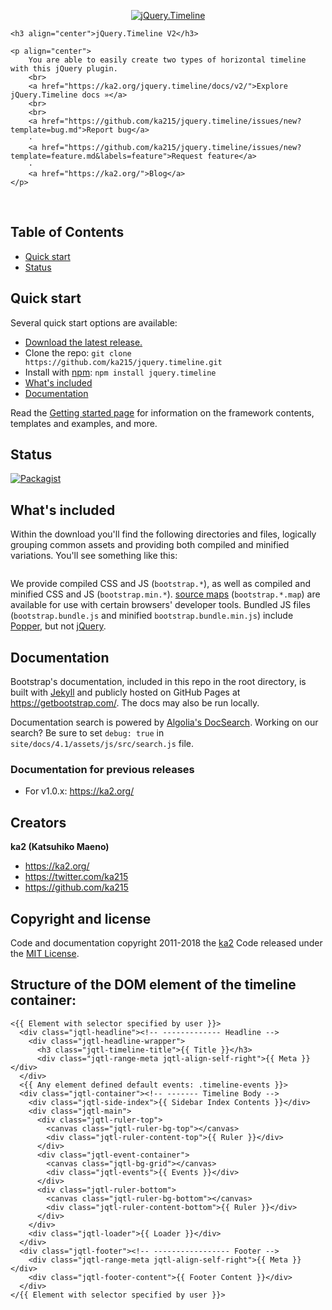<p align="center">
    <a href="https://ka2.org/">
        <img src="" alt="jQuery.Timeline">
    </a>
    
    <h3 align="center">jQuery.Timeline V2</h3>
    
    <p align="center">
        You are able to easily create two types of horizontal timeline with this jQuery plugin.
        <br>
        <a href="https://ka2.org/jquery.timeline/docs/v2/">Explore jQuery.Timeline docs »</a>
        <br>
        <br>
        <a href="https://github.com/ka215/jquery.timeline/issues/new?template=bug.md">Report bug</a>
        ·
        <a href="https://github.com/ka215/jquery.timeline/issues/new?template=feature.md&labels=feature">Request feature</a>
        ·
        <a href="https://ka2.org/">Blog</a>
    </p>
</p>

<br>

## Table of Contents

- [Quick start](#quick-start)
- [Status](#status)


## Quick start

Several quick start options are available:

- [Download the latest release.](https://github.com/ka215/jquery.timeline/archive/v2.0.0a1.zip)
- Clone the repo: `git clone https://github.com/ka215/jquery.timeline.git`
- Install with [npm](https://www.npmjs.com/): `npm install jquery.timeline`
- [What's included](#whats-included)
- [Documentation](#documentation)

Read the [Getting started page](https://ka2.org/jquery.timeline/docs/v2/getting-started/introduction/) for information on the framework contents, templates and examples, and more.


## Status

[![Packagist](https://img.shields.io/packagist/l/doctrine/orm.svg)](https://raw.githubusercontent.com/ka215/jquery.timeline/master/LICENSE)


## What's included

Within the download you'll find the following directories and files, logically grouping common assets and providing both compiled and minified variations. You'll see something like this:

```
```

We provide compiled CSS and JS (`bootstrap.*`), as well as compiled and minified CSS and JS (`bootstrap.min.*`). [source maps](https://developers.google.com/web/tools/chrome-devtools/debug/readability/source-maps) (`bootstrap.*.map`) are available for use with certain browsers' developer tools. Bundled JS files (`bootstrap.bundle.js` and minified `bootstrap.bundle.min.js`) include [Popper](https://popper.js.org/), but not [jQuery](https://jquery.com/).


## Documentation

Bootstrap's documentation, included in this repo in the root directory, is built with [Jekyll](https://jekyllrb.com/) and publicly hosted on GitHub Pages at <https://getbootstrap.com/>. The docs may also be run locally.

Documentation search is powered by [Algolia's DocSearch](https://community.algolia.com/docsearch/). Working on our search? Be sure to set `debug: true` in `site/docs/4.1/assets/js/src/search.js` file.

### Documentation for previous releases

- For v1.0.x: <https://ka2.org/>

## Creators

**ka2 (Katsuhiko Maeno)**

- <https://ka2.org/>
- <https://twitter.com/ka215>
- <https://github.com/ka215>

## Copyright and license

Code and documentation copyright 2011-2018 the [ka2](https://ka2.org/) Code released under the [MIT License]().

## Structure of the DOM element of the timeline container:

```
<{{ Element with selector specified by user }}>
  <div class="jqtl-headline"><!-- ------------- Headline -->
    <div class="jqtl-headline-wrapper">
      <h3 class="jqtl-timeline-title">{{ Title }}</h3>
      <div class="jqtl-range-meta jqtl-align-self-right">{{ Meta }}</div>
  </div>
  <{{ Any element defined default events: .timeline-events }}>
  <div class="jqtl-container"><!-- ------- Timeline Body -->
    <div class="jqtl-side-index">{{ Sidebar Index Contents }}</div>
    <div class="jqtl-main">
      <div class="jqtl-ruler-top">
        <canvas class="jqtl-ruler-bg-top"></canvas>
        <div class="jqtl-ruler-content-top">{{ Ruler }}</div>
      </div>
      <div class="jqtl-event-container">
        <canvas class="jqtl-bg-grid"></canvas>
        <div class="jqtl-events">{{ Events }}</div>
      </div>
      <div class="jqtl-ruler-bottom">
        <canvas class="jqtl-ruler-bg-bottom"></canvas>
        <div class="jqtl-ruler-content-bottom">{{ Ruler }}</div>
      </div>
    </div>
    <div class="jqtl-loader">{{ Loader }}</div>
  </div>
  <div class="jqtl-footer"><!-- ----------------- Footer -->
    <div class="jqtl-range-meta jqtl-align-self-right">{{ Meta }}</div>
    <div class="jqtl-footer-content">{{ Footer Content }}</div>
  </div>
</{{ Element with selector specified by user }}>
```
